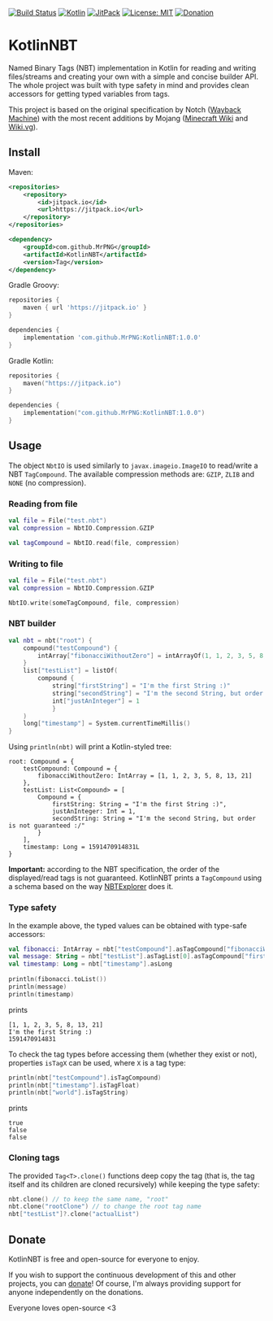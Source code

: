 [![Build Status](https://travis-ci.com/MrPNG/KotlinNBT.svg?branch=master)](https://travis-ci.com/MrPNG/KotlinNBT)
[![Kotlin](https://img.shields.io/badge/kotlin-1.3.72-orange)](https://kotlinlang.org/)
[![JitPack](https://img.shields.io/badge/jitpack-KotlinNBT-yellow)](https://jitpack.io/#MrPNG/KotlinNBT)
[![License: MIT](https://img.shields.io/github/license/MrPNG/KotlinNBT)](https://opensource.org/licenses/MIT)
[![Donation](https://img.shields.io/badge/donate-DonorBox-blue)](https://donorbox.org/mrpng)


# KotlinNBT

Named Binary Tags (NBT) implementation in Kotlin for reading and writing files/streams and creating your own with a
simple and concise builder API. The whole project was built with type safety in mind and provides clean accessors for
getting typed variables from tags.

This project is based on the original specification by Notch ([Wayback Machine][WebArchive]) with the most recent
additions by Mojang ([Minecraft Wiki][Gamepedia] and [Wiki.vg][WikiVG]).

## Install

Maven:

```xml
<repositories>
    <repository>
        <id>jitpack.io</id>
        <url>https://jitpack.io</url>
    </repository>
</repositories>
```

```xml
<dependency>
    <groupId>com.github.MrPNG</groupId>
    <artifactId>KotlinNBT</artifactId>
    <version>Tag</version>
</dependency>
```

Gradle Groovy:

```groovy
repositories {
    maven { url 'https://jitpack.io' }
}
```

```groovy
dependencies {
    implementation 'com.github.MrPNG:KotlinNBT:1.0.0'
}
```

Gradle Kotlin:

```kotlin
repositories {
    maven("https://jitpack.io")
}
```

```kotlin
dependencies {
    implementation("com.github.MrPNG:KotlinNBT:1.0.0")
}
```

## Usage

The object `NbtIO` is used similarly to `javax.imageio.ImageIO` to read/write a NBT `TagCompound`. The available
compression methods are: `GZIP`, `ZLIB` and `NONE` (no compression).

### Reading from file

```kotlin
val file = File("test.nbt")
val compression = NbtIO.Compression.GZIP

val tagCompound = NbtIO.read(file, compression)
```

### Writing to file

```kotlin
val file = File("test.nbt")
val compression = NbtIO.Compression.GZIP

NbtIO.write(someTagCompound, file, compression)
```

### NBT builder

```kotlin
val nbt = nbt("root") {
    compound("testCompound") {
        intArray["fibonacciWithoutZero"] = intArrayOf(1, 1, 2, 3, 5, 8, 13, 21)
    }
    list["testList"] = listOf(
        compound {
            string["firstString"] = "I'm the first String :)"
            string["secondString"] = "I'm the second String, but order is not guaranteed :/"
            int["justAnInteger"] = 1
            }
    )
    long["timestamp"] = System.currentTimeMillis()
}
```

Using `println(nbt)` will print a Kotlin-styled tree:

```
root: Compound = {
    testCompound: Compound = {
        fibonacciWithoutZero: IntArray = [1, 1, 2, 3, 5, 8, 13, 21]
    },
    testList: List<Compound> = [
        Compound = {
            firstString: String = "I'm the first String :)",
            justAnInteger: Int = 1,
            secondString: String = "I'm the second String, but order is not guaranteed :/"
        }
    ],
    timestamp: Long = 1591470914831L
}
```

**Important:** according to the NBT specification, the order of the displayed/read tags is not guaranteed. KotlinNBT
prints a `TagCompound` using a schema based on the way [NBTExplorer][NBTExplorer] does it.

### Type safety

In the example above, the typed values can be obtained with type-safe accessors:

```kotlin
val fibonacci: IntArray = nbt["testCompound"].asTagCompound["fibonacciWithoutZero"].asIntArray
val message: String = nbt["testList"].asTagList[0].asTagCompound["firstString"].asString
val timestamp: Long = nbt["timestamp"].asLong
	
println(fibonacci.toList())
println(message)
println(timestamp)
``` 

prints

```
[1, 1, 2, 3, 5, 8, 13, 21]
I'm the first String :)
1591470914831
```

To check the tag types before accessing them (whether they exist or not), properties `isTagX` can be used, where `X` is
a tag type:

```kotlin
println(nbt["testCompound"].isTagCompound)
println(nbt["timestamp"].isTagFloat)
println(nbt["world"].isTagString)
```

prints

```
true
false
false
```

### Cloning tags

The provided `Tag<T>.clone()` functions deep copy the tag (that is, the tag itself and its children are cloned
recursively) while keeping the type safety:

```kotlin
nbt.clone() // to keep the same name, "root"
nbt.clone("rootClone") // to change the root tag name
nbt["testList"]?.clone("actualList")
```

## Donate

KotlinNBT is free and open-source for everyone to enjoy.

If you wish to support the continuous development of this and other projects, you can [donate][Donation]! Of course,
I'm always providing support for anyone independently on the donations.

Everyone loves open-source <3  

[WebArchive]: https://web.archive.org/web/20100124085747/http://www.minecraft.net/docs/NBT.txt
[Gamepedia]: https://minecraft.gamepedia.com/NBT_format
[WikiVG]: https://wiki.vg/NBT
[NBTExplorer]: https://github.com/jaquadro/NBTExplorer
[Donation]: https://donorbox.org/mrpng